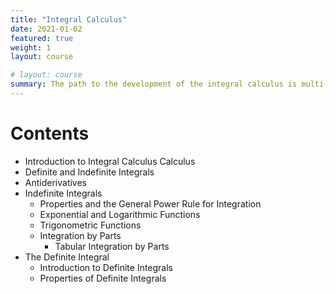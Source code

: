 ```yaml
---
title: "Integral Calculus"
date: 2021-01-02
featured: true
weight: 1
layout: course

# layout: course
summary: The path to the development of the integral calculus is multi-branched, wherein different people had similar discoveries simultaneously. The beginning of the technique that is currently known as integration can be attributed to the attempts to find the area underneath a curve (Figure 1.1).
---
```


# Contents


- Introduction to Integral Calculus Calculus
- Definite and Indefinite Integrals
- Antiderivatives
- Indefinite Integrals
  - Properties and the General Power Rule for Integration
  - Exponential and Logarithmic Functions
  - Trigonometric Functions
  - Integration by Parts
    - Tabular Integration by Parts
- The Definite Integral
  - Introduction to Definite Integrals
  - Properties of Definite Integrals